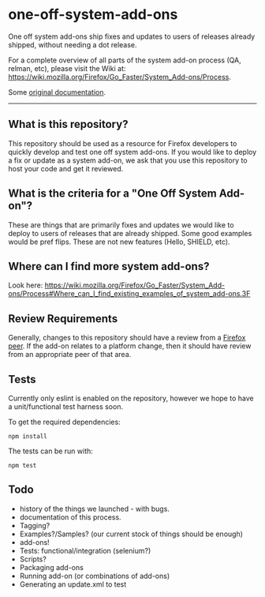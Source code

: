 # one-off-system-add-ons
One off system add-ons ship fixes and updates to users of releases already shipped, without needing a dot release.

For a complete overview of all parts of the system add-on process (QA, relman, etc), please visit the Wiki at: https://wiki.mozilla.org/Firefox/Go_Faster/System_Add-ons/Process.

Some [original documentation](https://pad.mocotoolsprod.net/gofaster_oneoffaddons).

---

## What is this repository?

This repository should be used as a resource for Firefox developers to quickly develop and test one off system add-ons. If you would like to deploy a fix or update as a system add-on, we ask that you use this repository to host your code and get it reviewed.

## What is the criteria for a "One Off System Add-on"?

These are things that are primarily fixes and updates we would like to deploy to users of releases that are already shipped. Some good examples would be pref flips. These are not new features (Hello, SHIELD, etc).

## Where can I find more system add-ons?

Look here: https://wiki.mozilla.org/Firefox/Go_Faster/System_Add-ons/Process#Where_can_I_find_existing_examples_of_system_add-ons.3F

## Review Requirements

Generally, changes to this repository should have a review from a
[Firefox peer](https://wiki.mozilla.org/Modules/Firefox). If the add-on relates
to a platform change, then it should have review from an appropriate peer of that
area.

## Tests

Currently only eslint is enabled on the repository, however we hope to have
a unit/functional test harness soon.

To get the required dependencies:

```shell
npm install
```

The tests can be run with:

```shell
npm test
```

## Todo

* history of the things we launched - with bugs.
* documentation of this process.
* Tagging?
* Examples?/Samples? (our current stock of things should be enough)
* add-ons!
* Tests: functional/integration (selenium?)
* Scripts?
* Packaging add-ons
* Running add-on (or combinations of add-ons)
* Generating an update.xml to test
